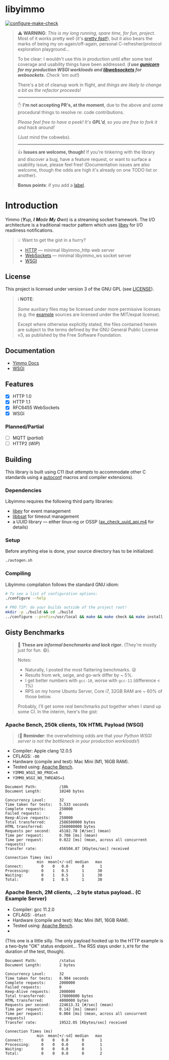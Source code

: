 # libyimmo

[![configure-make-check](https://github.com/andrew-canaday/libyimmo/actions/workflows/configure-make-check.yml/badge.svg)](https://github.com/andrew-canaday/libyimmo/actions/workflows/configure-make-check.yml)

> :warning: **WARNING**: _This is my long running, spare time, for fun,
> project._ Most of it works pretty well (it's [pretty _fast!_](#gisty-benchmarks)), but it also
> bears the marks of being my on-again/off-again, personal C-refresher/protocol
> exploration playground...
>
> To be clear: I wouldn't use this in production until after some test coverage
> and usability things have been addressed.
> (_**I use [gunicorn](https://gunicorn.org/) for my production WSGI workloads and
> [libwebsockets](https://corewebsockets.org/) for websockets.** Check 'em out!_)
>
> There's a bit of cleanup work in flight, and _things are likely to change a
> bit as the refactor proceeds!_
>
> <hr />
>
> :hand: **I'm not accepting PR's, at the moment**, due to the
> above and some procedural things to resolve re: code contributions.
>
> _Please feel free to have a peek! It's **GPL'd**, so you are free to fork
> it and hack around!_
>
> (Just mind the cobwebs).
>
> <hr />
>
> :thumbsup: **Issues are welcome, though!** If you're tinkering with the
> library and discover a bug, have a feature request, or want to surface
> a usability issue, please feel free! (Documentation issues are
> also welcome, though the odds are high it's already on one TODO list or
> another).
>
> **Bonus points**: if you add a [label](https://github.com/andrew-canaday/libyimmo/labels).

# Introduction
Yimmo (<i><b>Y</b>up, <b>I</b> <b>M</b>ade <b>M</b>y <b>O</b>wn</i>) is a
streaming socket framework. The I/O architecture is a traditional reactor
pattern which uses [libev](http://software.schmorp.de/pkg/coreev.html) for I/O readiness notifications.

> :bulb: Want to get the gist in a hurry?
>
> - [HTTP](./example/doc/HTTP.md) — minimal libyimmo_http web server
> - [WebSockets](./example/doc/WS.md) — minimal libyimmo_ws socket server
> - [WSGI](http://blog.yimmo.org/yimmo/wsgi/index.html)

## License

This project is licensed under version 3 of the GNU GPL (see [LICENSE](./LICENSE)).

> :information_source: **NOTE**:
>
> _Some_ auxiliary files may be licensed under more
> permissive licenses (e.g. the [example](./example) sources are licensed under the
> MIT/expat license).
>
> Except where otherwise explicitly stated, the files contained herein are
> subject to the terms defined by the GNU General Public License v3, as
> published by the Free Software Foundation.

## Documentation

 - [Yimmo Docs](http://blog.yimmo.org/yimmo/index.html)
 - [WSGI](http://blog.yimmo.org/yimmo/wsgi/index.html)

## Features

 - [x] HTTP 1.0
 - [x] HTTP 1.1
 - [x] RFC6455 WebSockets
 - [x] WSGI

### Planned/Partial

 - [ ] MQTT (_partial_)
 - [ ] HTTP2 (_WIP_)

## Building

This library is built using C11 (but _attempts_ to accommodate other C standards
using a [autoconf](https://www.gnu.org/software/autoconf/Libyimmo) macros and
compiler extensions).

### Dependencies

Libyimmo requires the following third party libraries:
 - [libev](http://software.schmorp.de/pkg/coreev.html) for event management
 - [libbsat](https://github.com/andrew-canaday/libbsat) for timeout management
 - a UUID library — either linux-ng or OSSP ([ax_check_uuid_api.m4](./m4/ax_check_uuid_api.m4) for details)

### Setup

Before anything else is done, your source directory has to be initialized:

```bash
./autogen.sh
```

### Compiling

Libyimmo compilation follows the standard GNU idiom:

```bash
# To see a list of configuration options:
./configure --help

# PRO TIP: do your builds outside of the project root!
mkdir -p ./build && cd ./build
../configure --prefix=/usr/local && make && make check && make install
```

## Gisty Benchmarks

> :construction: **These are _informal benchmarks and lack rigor_.** (They're
> mostly just for fun. :smile:).
>
> Notes:
>
> - Naturally, I posted the most flattering benchmarks. :stuck_out_tongue_winking_eye:
> - Results from wrk, seige, and go-wrk differ by ~ 5%.
> - I get better numbers with `gcc-10`, worse with `gcc-11` (difference < 1%)
> - RPS on my home Ubuntu Server, Core i7, 32GB RAM are ~ 60% of those below.
>
> Probably, I'll get some _real_ benchmarks put together when I stand up some
> CI. In the interim, here's the gist:

### Apache Bench, 250k clients, 10k HTML Payload (WSGI)

> (:wave: **Reminder**: the overwhelming odds are that _your Python WSGI server
> is not the bottleneck in your production workloads!_)

- Compiler: Apple clang 12.0.5
- CFLAGS: `-O0`
- Hardware (compile and test):  Mac Mini (M1, 16GB RAM).
- Tested using: [Apache Bench](https://httpd.apache.org/docs/2.4/programs/ab.html).
- `YIMMO_WSGI_NO_PROC=4`
- `YIMMO_WSGI_NO_THREADS=1`

```
Document Path:          /10k
Document Length:        10240 bytes

Concurrency Level:      32
Time taken for tests:   5.533 seconds
Complete requests:      250000
Failed requests:        0
Keep-Alive requests:    250000
Total transferred:      2586500000 bytes
HTML transferred:       2560000000 bytes
Requests per second:    45182.78 [#/sec] (mean)
Time per request:       0.708 [ms] (mean)
Time per request:       0.022 [ms] (mean, across all concurrent requests)
Transfer rate:          456504.87 [Kbytes/sec] received

Connection Times (ms)
              min  mean[+/-sd] median   max
Connect:        0    0   0.0      0       1
Processing:     0    1   0.5      1      30
Waiting:        0    1   0.5      1      30
Total:          0    1   0.5      1      30
```

### Apache Bench, 2M clients, ..2 byte status payload.. (C Example Server)

- Compiler: gcc 11.2.0
- CFLAGS: `-Ofast`
- Hardware (compile and test):  Mac Mini (M1, 16GB RAM).
- Tested using: [Apache Bench](https://httpd.apache.org/docs/2.4/programs/ab.html).
-
(This one is a little silly. The only payload hooked up to the HTTP example
is a two-byte "OK" status endpoint... The RSS stays under `3,870` for the
duration of the test, though).

```
Document Path:          /status
Document Length:        2 bytes

Concurrency Level:      32
Time taken for tests:   8.904 seconds
Complete requests:      2000000
Failed requests:        0
Keep-Alive requests:    2000000
Total transferred:      178000000 bytes
HTML transferred:       4000000 bytes
Requests per second:    224613.31 [#/sec] (mean)
Time per request:       0.142 [ms] (mean)
Time per request:       0.004 [ms] (mean, across all concurrent requests)
Transfer rate:          19522.05 [Kbytes/sec] received

Connection Times (ms)
              min  mean[+/-sd] median   max
Connect:        0    0   0.0      0       1
Processing:     0    0   0.0      0       1
Waiting:        0    0   0.0      0       1
Total:          0    0   0.0      0       2
```


